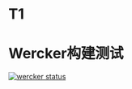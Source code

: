 # T1
# Wercker构建测试
[![wercker status](https://app.wercker.com/status/62ee8ab353c5dc8db9e55c8058cc5e8b/s/master "wercker status")](https://app.wercker.com/project/byKey/62ee8ab353c5dc8db9e55c8058cc5e8b)

